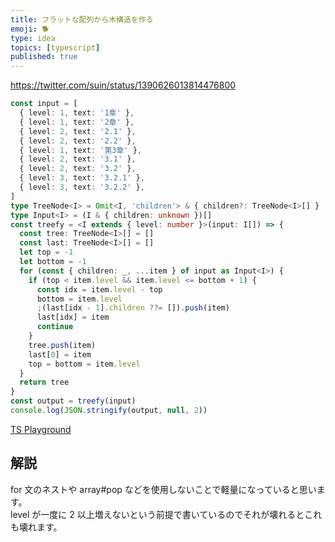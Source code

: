 ```yaml
---
title: フラットな配列から木構造を作る
emoji: 🐕
type: idea
topics: [typescript]
published: true
---
```


https://twitter.com/suin/status/1390626013814476800

```typescript
const input = [
  { level: 1, text: '1章' },
  { level: 1, text: '2章' },
  { level: 2, text: '2.1' },
  { level: 2, text: '2.2' },
  { level: 1, text: '第3章' },
  { level: 2, text: '3.1' },
  { level: 2, text: '3.2' },
  { level: 3, text: '3.2.1' },
  { level: 3, text: '3.2.2' },
]
type TreeNode<I> = Omit<I, 'children'> & { children?: TreeNode<I>[] }
type Input<I> = (I & { children: unknown })[]
const treefy = <I extends { level: number }>(input: I[]) => {
  const tree: TreeNode<I>[] = []
  const last: TreeNode<I>[] = []
  let top = -1
  let bottom = -1
  for (const { children: _, ...item } of input as Input<I>) {
    if (top < item.level && item.level <= bottom + 1) {
      const idx = item.level - top
      bottom = item.level
      ;(last[idx - 1].children ??= []).push(item)
      last[idx] = item
      continue
    }
    tree.push(item)
    last[0] = item
    top = bottom = item.level
  }
  return tree
}
const output = treefy(input)
console.log(JSON.stringify(output, null, 2))
```

[TS Playground](https://www.typescriptlang.org/play?target=5#code/MYewdgzgLgBAlmADgV1gXhgbQLACgYwDeMANgKYBuZJAXDAIwA0MUZAHlHQOT2AHXlzAC+jPAWLkqtBs1YduAJn5CR+IqUrU68me04wu8gHT0Bw0WomaY2lroWH5plWPWS6TW3P2AabwDMSs1VxDSkbWT0uX2Mnc2C3ax0vSIcYoNcrX0SIqKMTZVj0qUzPbIcU-NwAXTwoAE9EMhgAFQAnMjIAORAAEzIAHgBJAD4YDAB5AFs4KEHmLmAACzgSbrawLhGAMjVF5dWyMAB+Olb2rt7BocxKoRr6xoGkVEvRmAAKAZht4l2VtbpkGAANZgEAAdzAQgAlNc8KBILAoG0yAAzWqvQYwXQHboQCwhOhgZATABGZBaQiGbwQKD0A2uUNGI0I5nh0BYyJOyPO-WG11esNUbNgJAAhtAuWceryrjcMIKCORESBEK8ALT0cxKmAkkBQKAgCbqzWqFEgClvYU7JZ-A50AD6zEMzumZCNghgIBR8CesHFMEetMujJZqgIcG9bwNqr68FYE0MlhIX22roTSZgfQwuv1hpgAGoGCHzAQCFa4N02K804mQjA1SwVSXSzmDUaMDWk82CABuN5i6CYCtVhv0SqGX77SGHQ7yypQwwoCALanxqHd0jiqBDytyuNujfwqAIZBkZuCZtI9qL5DL1du9dhzeDgAMe7Tl5Vr1beY78drkjmBeqhtFAyAtJCV5nrgwFWiAqC0q8UFotSvqPmyIDkImIAAOZvAAUgAymMHSGNALQIDhEa1G88FQLSzBEiQJDMPIUJQkAA)

## 解説

for 文のネストや array#pop などを使用しないことで軽量になっていると思います。  
level が一度に 2 以上増えないという前提で書いているのでそれが壊れるとこれも壊れます。

